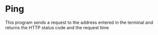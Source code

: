 # Ping
This program sends a request to the address entered in the terminal and returns the HTTP status code and the request time
